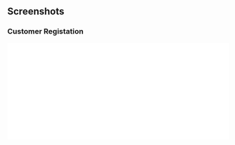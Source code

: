 
## Screenshots

### Customer Registation
![Service Booking System](public/screenshots/ecommerce.png)